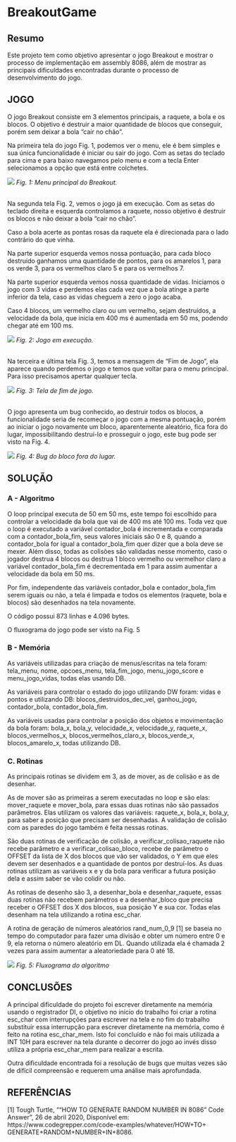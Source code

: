 # BreakoutGame

## Resumo
Este projeto tem como objetivo apresentar o jogo Breakout e mostrar o processo de implementação em assembly 8086, além de mostrar as principais dificuldades encontradas durante o processo de desenvolvimento do jogo.

## JOGO
<p>
  O jogo Breakout consiste em 3 elementos principais, a
raquete, a bola e os blocos. O objetivo é destruir a maior
quantidade de blocos que conseguir, porém sem deixar a
bola “cair no chão”.
</p>
<p>
  Na primeira tela do jogo Fig. 1, podemos ver o menu, ele é
bem simples e sua única funcionalidade é iniciar ou sair do
jogo. Com as setas do teclado para cima e para baixo
navegamos pelo menu e com a tecla Enter selecionamos a
opção que está entre colchetes.
</p>

<img src="https://i.imgur.com/RfETZyq.png"/> 
<cite>Fig. 1: Menu principal do Breakout.</cite>
<br />
<br />

<p>
  Na segunda tela Fig. 2, vemos o jogo já em execução.
Com as setas do teclado direita e esquerda controlamos a
raquete, nosso objetivo é destruir os blocos e não deixar a
bola “cair no chão”.
</p>
<p>
  Caso a bola acerte as pontas rosas da raquete ela é
direcionada para o lado contrário do que vinha.
</p>
<p>
  Na parte superior esquerda vemos nossa pontuação, para
cada bloco destruído ganhamos uma quantidade de pontos,
para os amarelos 1, para os verde 3, para os vermelhos claro
5 e para os vermelhos 7.
</p>
<p>
  Na parte superior esquerda vemos nossa quantidade de
vidas. Iniciamos o jogo com 3 vidas e perdemos elas cada
vez que a bola atinge a parte inferior da tela, caso as vidas
cheguem a zero o jogo acaba.
</p>
<p>
  Caso 4 blocos, um vermelho claro ou um vermelho, sejam
destruídos, a velocidade da bola, que inicia em 400 ms é
aumentada em 50 ms, podendo chegar até em 100 ms.
</p>

<img src="https://imgur.com/QyIUSEu.png"/> 
<cite>Fig. 2: Jogo em execução.</cite>
<br />
<br />

<p>
  Na terceira e última tela Fig. 3, temos a mensagem de
“Fim de Jogo”, ela aparece quando perdemos o jogo e temos
que voltar para o menu principal. Para isso precisamos
apertar qualquer tecla.
</p>

<img src="https://imgur.com/JlwUUBD.png"/> 
<cite>Fig. 3: Tela de fim de jogo.</cite>
<br />
<br />

<p>
  O jogo apresenta um bug conhecido, ao destruir todos os
blocos, a funcionalidade seria de recomeçar o jogo com a
mesma pontuação, porém ao iniciar o jogo novamente um
bloco, aparentemente aleatório, fica fora do lugar,
impossibilitando destruí-lo e prosseguir o jogo, este bug
pode ser visto na Fig. 4.
</p>

<img src="https://imgur.com/hzHHhcZ.png"/>
<cite>Fig. 4: Bug do bloco fora do lugar.</cite>

## SOLUÇÃO

### A - Algoritmo
<p>
  O loop principal executa de 50 em 50 ms, este tempo foi
escolhido para controlar a velocidade da bola que vai de 400
ms até 100 ms. Toda vez que o loop é executado a variável
contador_bola é incrementada e comparada com a
contador_bola_fim, seus valores iniciais são 0 e 8, quando a
contador_bola for igual a contador_bola_fim quer dizer que
a bola deve se mexer. Além disso, todas as colisões são
validadas nesse momento, caso o jogador destrua 4 blocos
ou destrua 1 bloco vermelho ou vermelhor claro a variável
contador_bola_fim é decrementada em 1 para assim
aumentar a velocidade da bola em 50 ms.
</p>
<p>
  Por fim, independente das variáveis contador_bola e
contador_bola_fim serem iguais ou não, a tela é limpada e
todos os elementos (raquete, bola e blocos) são desenhados
na tela novamente.
</p>
<p>
  O código possui 873 linhas e 4.096 bytes.
</p>
<p>
  O fluxograma do jogo pode ser visto na Fig. 5
</p>

### B - Memória
<p>
  As variáveis utilizadas para criação de menus/escritas na
tela foram: tela_menu, nome, opcoes_menu, tela_fim_jogo,
menu_jogo_score e menu_jogo_vidas, todas elas usando
DB.
</p>
<p>
  As variáveis para controlar o estado do jogo utilizando
DW foram: vidas e pontos e utilizando DB:
blocos_destruidos_dec_vel, ganhou_jogo, contador_bola,
contador_bola_fim.
</p>
<p>
  As variáveis usadas para controlar a posição dos objetos e
movimentação da bola foram: bola_x, bola_y, velocidade_x,
velocidade_y, raquete_x, blocos_vermelhos_x,
blocos_vermelhos_claro_x, blocos_verde_x,
blocos_amarelo_x, todas utilizando DB.
</p>

### C. Rotinas
<p>
  As principais rotinas se dividem em 3, as de mover, as de
colisão e as de desenhar.
</p>
<p>
  As de mover são as primeiras a serem executadas no loop
e são elas: mover_raquete e mover_bola, para essas duas
rotinas não são passados parâmetros. Elas utilizam os valores
das variáveis: raquete_x, bola_x, bola_y, para saber a
posição que precisam ser desenhadas. A validação de colisão
com as paredes do jogo também é feita nessas rotinas.
</p>
<p>
  São duas rotinas de verificação de colisão, a
verificar_colisao_raquete não recebe parâmetro e a
verificar_colisao_bloco, recebe de parâmetro o OFFSET da
lista de X dos blocos que vão ser validados, o Y em que eles
devem ser desenhados e a quantidade de pontos por
destruí-los. As duas rotinas utilizam as variáveis x e y da
bola para verificar a futura posição dela e assim saber se vão
colidir ou não.
</p>
<p>
  As rotinas de desenho são 3, a desenhar_bola e
desenhar_raquete, essas duas rotinas não recebem
parâmetros e a desenhar_bloco que precisa receber o
OFFSET dos X dos blocos, sua posição Y e sua cor. Todas
elas desenham na tela utilizando a rotina esc_char.
</p>
<p>
  A rotina de geração de números aleatórios rand_num_0_9
[1] se baseia no tempo do computador para fazer uma
divisão e obter um número entre 0 e 9, ela retorna o número
aleatório em DL. Quando utilizada ela é chamada 2 vezes
para assim aumentar a aleatoriedade para 0 até 18.
</p>

<img src="https://imgur.com/KQbogKk.png"/>
<cite>Fig. 5: Fluxograma do algoritmo</cite>
<br>

## CONCLUSÕES

<p>
  A principal dificuldade do projeto foi escrever diretamente
na memória usando o registrador DI, o objetivo no início do
trabalho foi criar a rotina esc_char com interrupções para
escrever na tela e no fim do trabalho substituir essa
interrupção para escrever diretamente na memória, como é
feito na rotina esc_char_mem. Isto foi concluído e não foi
mais utilizada a INT 10H para escrever na tela durante o
decorrer do jogo ao invés disso utiliza a própria
esc_char_mem para realizar a escrita.
</p>
<p>
  Outra dificuldade encontrada foi a resolução de bugs que
muitas vezes são de difícil compreensão e requerem uma
análise mais aprofundada.
</p>

## REFERÊNCIAS

<p>
[1] Tough Turtle, ““HOW TO GENERATE RANDOM NUMBER IN
8086” Code Answer”, 26 de abril 2020, Disponível em:
https://www.codegrepper.com/code-examples/whatever/HOW+TO+
GENERATE+RANDOM+NUMBER+IN+8086.
</p>
